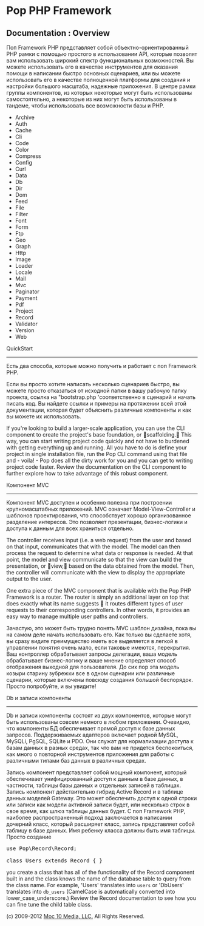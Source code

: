 Pop PHP Framework
=================

Documentation : Overview
------------------------

Поп Framework PHP представляет собой объектно-ориентированный PHP рамки с помощью простого в использовании API, которые позволят вам использовать широкий спектр функциональных возможностей. Вы можете использовать его в качестве инструментов для оказания помощи в написании быстро основных сценариев, или вы можете использовать его в качестве полноценной платформы для создания и настройки большого масштаба, надежные приложения. В центре рамки группы компонентов, из которых некоторые могут быть использованы самостоятельно, а некоторые из них могут быть использованы в тандеме, чтобы использовать все возможности базы и PHP.


* Archive
* Auth
* Cache
* Cli
* Code
* Color
* Compress
* Config
* Curl
* Data
* Db
* Dir
* Dom
* Feed
* File
* Filter
* Font
* Form
* Ftp
* Geo
* Graph
* Http
* Image
* Loader
* Locale
* Mail
* Mvc
* Paginator
* Payment
* Pdf
* Project
* Record
* Validator
* Version
* Web

QuickStart

----------

Есть два способа, которые можно получить и работает с поп Framework PHP.


Если вы просто хотите написать несколько сценариев быстро, вы можете просто отказаться от исходной папки в вашу рабочую папку проекта, ссылка на "bootstrap.php 'соответственно в сценарий и начать писать код. Вы найдете ссылки и примеры на протяжении всей этой документации, которая будет объяснить различные компоненты и как вы можете их использовать.


If you're looking to build a larger-scale application, you can use the CLI component to create the project's base foundation, or scaffolding. This way, you can start writing project code quickly and not have to burdened with getting everything up and running. All you have to do is define your project in single installation file, run the Pop CLI command using that file and - voila! - Pop does all the dirty work for you and you can get to writing project code faster. Review the documentation on the CLI component to further explore how to take advantage of this robust component.

Компонент MVC

-----------------

Компонент MVC доступен и особенно полезна при построении крупномасштабных приложений. MVC означает Model-View-Controller и шаблонов проектирования, что способствует хорошо организованное разделение интересов. Это позволяет презентации, бизнес-логики и доступа к данным для всех храниться отдельно.


The controller receives input (i.e. a web request) from the user and based on that input, communicates that with the model. The model can then process the request to determine what data or response is needed. At that point, the model and view communicate so that the view can build the presentation, or view, based on the data obtained from the model. Then, the controller will communicate with the view to display the appropriate output to the user.

One extra piece of the MVC component that is available with the Pop PHP Framework is a router. The router is simply an additional layer on top that does exactly what its name suggests  it routes different types of user requests to their corresponding controllers. In other words, it provides an easy way to manage multiple user paths and controllers.

Зачастую, это может быть трудно понять MVC шаблон дизайна, пока вы на самом деле начать использовать его. Как только вы сделаете хотя, вы сразу видите преимущество иметь все выделяется в легкой в ​​управлении понятия очень мало, если таковые имеются, перекрытия. Ваш контроллер обрабатывает запросы делегации, ваша модель обрабатывает бизнес-логику и ваше мнение определяет способ отображения выходной для пользователя. До сих пор эта модель козыри старину зубрежки все в одном сценарии или различные сценарии, которые включены повсюду создания большой беспорядок. Просто попробуйте, и вы увидите!


Db и записи компоненты

--------------------------

Db и записи компоненты состоят из двух компонентов, которые могут быть использованы совсем немного в любом приложении. Очевидно, что компоненты БД обеспечивает прямой доступ к базе данных запросов. Поддерживаемых адаптеров включает родной MySQL, MySQLi, PgSQL, SQLite и PDO. Они служат для нормализации доступа к базам данных в разных средах, так что вам не придется беспокоиться, как много о повторной инструментов приложения для работы с различными типами баз данных в различных средах.


Запись компонент представляет собой мощный компонент, который обеспечивает унифицированный доступ к данным в базе данных, в частности, таблицы базы данных и отдельных записей в таблицах. Запись компонент действительно гибрид Active Record и в таблице данных моделей Gateway. Это может обеспечить доступ к одной строки или записи как модели активной записи будет, или несколько строк в свое время, как шлюз таблицы данных будет. С поп Framework PHP, наиболее распространенный подход заключается в написании дочерний класс, который расширяет класс, запись представляет собой таблицу в базе данных. Имя ребенку класса должны быть имя таблицы. Просто создание


<pre>
use Pop\Record\Record;

class Users extends Record { }
</pre>

you create a class that has all of the functionality of the Record component built in and the class knows the name of the database table to query from the class name. For example,  'Users' translates into `users` or 'DbUsers' translates into `db_users` (CamelCase is automatically converted into lower_case_underscore.) Review the Record documentation to see how you can fine tune the child table class.

(c) 2009-2012 [Moc 10 Media, LLC.](http://www.moc10media.com) All Rights Reserved.
